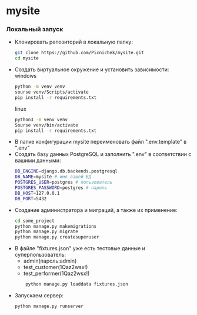 # mysite

### Локальный запуск
* Клонировать репозиторий в локальную папку:
    ```bash
    git clone https://github.com/Picnichek/mysite.git
    cd mysite
    ```
* Создать виртуальное окружение и установить зависимости:
    windows
    ```bash
    python -m venv venv
    sourse venv/Scripts/activate
    pip install -r requirements.txt
    ```
    linux
    ```bash
    python3 -m venv venv
    Sourse venv/bin/activate
    pip install -r requirements.txt
    ```
* В папке конфигурации mysite переименовать файл ".env.template" в ".env"
* Создать базу данных PostgreSQL и заполнить ".env" в соответствии с вашими данными:
    ```bash
    DB_ENGINE=django.db.backends.postgresql
    DB_NAME=mysite # имя вашей БД
    POSTGRES_USER=postgres # пользователь
    POSTGRES_PASSWORD=postgres # пароль
    DB_HOST=127.0.0.1
    DB_PORT=5432
    ```
* Cоздание администратора и миграций, а также их применение:
    ```bash
    cd some_project
    python manage.py makemigrations
    python manage.py migrate
    python manage.py createsuperuser
    ```
* В файле "fixtures.json" уже есть тестовые данные и суперпользователь:
    - admin(пароль:admin)
    - 	test_customer(1Qaz2wsx!)
    - 	test_performer(1Qaz2wsx!)
    ```bash
        python manage.py loaddata fixtures.json
    ```
* Запускаем сервер:
    ```bash
    python manage.py runserver
    ```